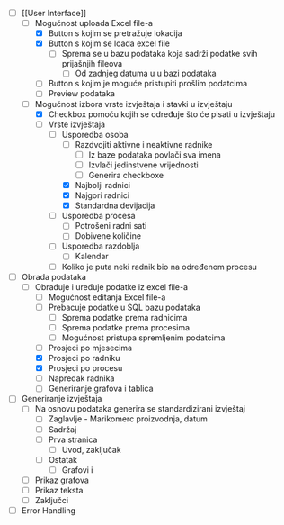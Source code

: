- [ ] [[User Interface]]
	- [ ] Mogućnost uploada Excel file-a
		- [x] Button s kojim se pretražuje lokacija 
		- [x] Button s kojim se loada excel file
    		- [ ] Sprema se u bazu podataka koja sadrži podatke svih prijašnjih fileova
        		- [ ] Od zadnjeg datuma u u bazi podataka
		- [ ] Button s kojim je moguće pristupiti prošlim podatcima
		- [ ] Preview podataka
	
	- [ ] Mogućnost izbora vrste izvještaja i stavki u izvještaju
		- [x] Checkbox pomoću kojih se određuje što će pisati u izvještaju
		- [ ] Vrste izvještaja
			- [ ] Usporedba osoba
    			- [ ] Razdvojiti aktivne i neaktivne radnike
        			- [ ] Iz baze podataka povlači sva imena
        			- [ ] Izvlači jedinstvene vrijednosti
        			- [ ] Generira checkboxe
				- [x] Najbolji radnici 
				- [x] Najgori radnici
				- [x] Standardna devijacija
			- [ ] Usporedba procesa 
				- [ ] Potrošeni radni sati
				- [ ] Dobivene količine
			- [ ] Usporedba razdoblja
    			- [ ] Kalendar
			- [ ] Koliko je puta neki radnik bio na određenom procesu
- [ ] Obrada podataka
	- [ ] Obrađuje i uređuje podatke iz excel file-a
		- [ ] Mogućnost editanja Excel file-a
		- [ ] Prebacuje podatke u SQL bazu podataka
			- [ ] Sprema podatke prema radnicima
			- [ ] Sprema podatke prema procesima
			- [ ] Mogućnost pristupa spremljenim podatcima
		- [ ] Prosjeci po mjesecima
		- [x] Prosjeci po radniku
		- [x] Prosjeci po procesu
		- [ ] Napredak radnika
		- [ ] Generiranje grafova i tablica
- [ ] Generiranje izvještaja
	- [ ] Na osnovu podataka generira se standardizirani izvještaj
		- [ ] Zaglavlje - Marikomerc proizvodnja, datum
		- [ ] Sadržaj
		- [ ] Prva stranica 
			- [ ] Uvod, zaključak
		- [ ] Ostatak
			- [ ] Grafovi i 
	- [ ] Prikaz grafova 
	- [ ] Prikaz teksta
	- [ ] Zaključci
- [ ] Error Handling 